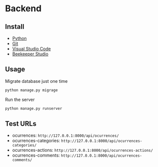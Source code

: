 
# Backend

## Install
- [Python](https://www.python.org/downloads/)
- [Git](https://git-scm.com/download)
- [Visual Studio Code](https://code.visualstudio.com/download)
- [Beekeeper Studio](https://www.beekeeperstudio.io/get)

## Usage
Migrate database just one time
```bash
python manage.py migrage
```
Run the server
```bash
python manage.py runserver
```

## Test URLs
- ocurrences: `http://127.0.0.1:8000/api/ocurrences/`
- ocurrences-categories: `http://127.0.0.1:8000/api/ocurrences-categories/`
- ocurrences-actions: `http://127.0.0.1:8000/api/ocurrences-actions/`
- ocurrences-comments: `http://127.0.0.1:8000/api/ocurrences-comments/`
